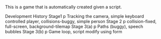 This is a game that is automatically created given a script.

Development History
Stage1
p Tracking the camera, simple keyboard controlled player, collisions-buggy, simple person
Stage 2
p collision-fixed, full-screen, background-tilemap
Stage 3(a)
p Paths (buggy), speech bubbles
Stage 3(b)
p Game loop, script modify using form